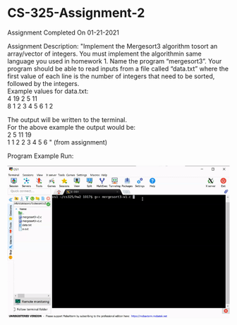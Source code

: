 # CS-325-Assignment-2
Assignment Completed On 01-21-2021

Assignment Description: "Implement the Mergesort3 algorithm tosort an array/vector of integers. You must implement the algorithmin same language you used in homework 1. Name the program “mergesort3”. Your program should be able to read inputs from a file called “data.txt” where the first value of each line is the number of integers that need to be sorted, followed by the integers.  
Example values for data.txt:  
4 19 2 5 11  
8 1 2 3 4 5 6 1 2  
  
The output will be written to the terminal.  
For the above example the output would be:  
2 5 11 19  
1 1 2 2 3 4 5 6 " (from assignment)  

Program Example Run:

![Program Example Run](https://github.com/ConnerFosterCS/CS-325-Assignment-2/blob/main/Example%20Run.gif)
